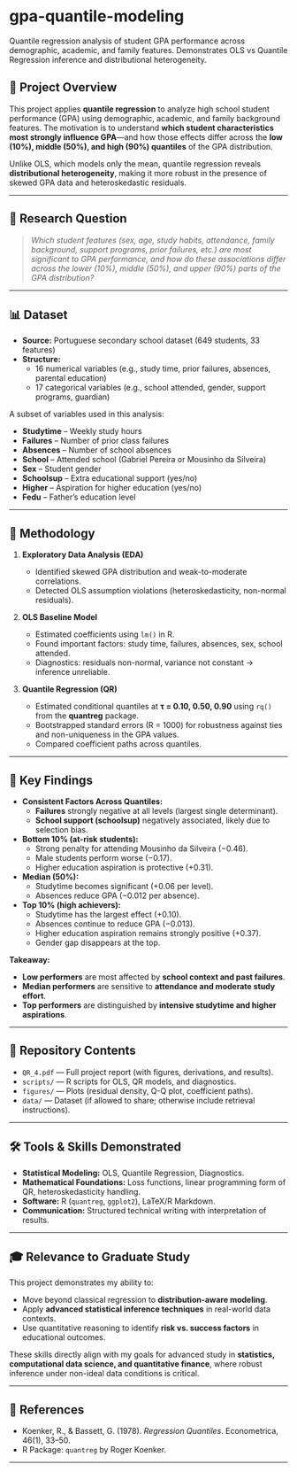 # gpa-quantile-modeling
Quantile regression analysis of student GPA performance across demographic, academic, and family features. Demonstrates OLS vs Quantile Regression inference and distributional heterogeneity.

## 📌 Project Overview
This project applies **quantile regression** to analyze high school student performance (GPA) using demographic, academic, and family background features. The motivation is to understand **which student characteristics most strongly influence GPA**—and how those effects differ across the **low (10%), middle (50%), and high (90%) quantiles** of the GPA distribution.  

Unlike OLS, which models only the mean, quantile regression reveals **distributional heterogeneity**, making it more robust in the presence of skewed GPA data and heteroskedastic residuals.

---

## 🎯 Research Question
> *Which student features (sex, age, study habits, attendance, family background, support programs, prior failures, etc.) are most significant to GPA performance, and how do these associations differ across the lower (10%), middle (50%), and upper (90%) parts of the GPA distribution?*

---

## 📊 Dataset
- **Source:** Portuguese secondary school dataset (649 students, 33 features)  
- **Structure:**  
  - 16 numerical variables (e.g., study time, prior failures, absences, parental education)  
  - 17 categorical variables (e.g., school attended, gender, support programs, guardian)  

A subset of variables used in this analysis:
- **Studytime** – Weekly study hours  
- **Failures** – Number of prior class failures  
- **Absences** – Number of school absences  
- **School** – Attended school (Gabriel Pereira or Mousinho da Silveira)  
- **Sex** – Student gender  
- **Schoolsup** – Extra educational support (yes/no)  
- **Higher** – Aspiration for higher education (yes/no)  
- **Fedu** – Father’s education level  

---

## 🧮 Methodology
1. **Exploratory Data Analysis (EDA)**
   - Identified skewed GPA distribution and weak-to-moderate correlations.
   - Detected OLS assumption violations (heteroskedasticity, non-normal residuals).

2. **OLS Baseline Model**
   - Estimated coefficients using `lm()` in R.  
   - Found important factors: study time, failures, absences, sex, school attended.  
   - Diagnostics: residuals non-normal, variance not constant → inference unreliable.

3. **Quantile Regression (QR)**
   - Estimated conditional quantiles at **τ = 0.10, 0.50, 0.90** using `rq()` from the **quantreg** package.  
   - Bootstrapped standard errors (R = 1000) for robustness against ties and non-uniqueness in the GPA values.  
   - Compared coefficient paths across quantiles.

---

## 🔑 Key Findings
- **Consistent Factors Across Quantiles:**
  - **Failures** strongly negative at all levels (largest single determinant).
  - **School support (schoolsup)** negatively associated, likely due to selection bias.
- **Bottom 10% (at-risk students):**
  - Strong penalty for attending Mousinho da Silveira (−0.46).  
  - Male students perform worse (−0.17).  
  - Higher education aspiration is protective (+0.31).  
- **Median (50%):**
  - Studytime becomes significant (+0.06 per level).  
  - Absences reduce GPA (−0.012 per absence).  
- **Top 10% (high achievers):**
  - Studytime has the largest effect (+0.10).  
  - Absences continue to reduce GPA (−0.013).  
  - Higher education aspiration remains strongly positive (+0.37).  
  - Gender gap disappears at the top.  

**Takeaway:**  
- **Low performers** are most affected by **school context and past failures**.  
- **Median performers** are sensitive to **attendance and moderate study effort**.  
- **Top performers** are distinguished by **intensive studytime and higher aspirations**.  

---

## 📂 Repository Contents
- `QR_4.pdf` — Full project report (with figures, derivations, and results).  
- `scripts/` — R scripts for OLS, QR models, and diagnostics.  
- `figures/` — Plots (residual density, Q-Q plot, coefficient paths).  
- `data/` — Dataset (if allowed to share; otherwise include retrieval instructions).  

---

## 🛠️ Tools & Skills Demonstrated
- **Statistical Modeling:** OLS, Quantile Regression, Diagnostics.  
- **Mathematical Foundations:** Loss functions, linear programming form of QR, heteroskedasticity handling.  
- **Software:** R (`quantreg`, `ggplot2`), LaTeX/R Markdown.  
- **Communication:** Structured technical writing with interpretation of results.  

---

## 🎓 Relevance to Graduate Study
This project demonstrates my ability to:
- Move beyond classical regression to **distribution-aware modeling**.  
- Apply **advanced statistical inference techniques** in real-world data contexts.  
- Use quantitative reasoning to identify **risk vs. success factors** in educational outcomes.  

These skills directly align with my goals for advanced study in **statistics, computational data science, and quantitative finance**, where robust inference under non-ideal data conditions is critical.

---

## 📎 References
- Koenker, R., & Bassett, G. (1978). *Regression Quantiles*. Econometrica, 46(1), 33–50.  
- R Package: `quantreg` by Roger Koenker.  

---

